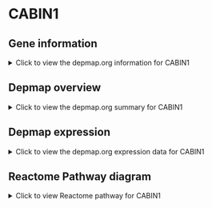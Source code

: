 <h1>CABIN1</h1>

<h2>Gene information</h2>
<details>
  <summary>Click to view the depmap.org information for CABIN1</summary>
  <iframe src="https://depmap.org/portal/gene/CABIN1?tab=about" style="border:none;width:100%;height:800px"></iframe>
</details>

<h2>Depmap overview</h2>
<details>
  <summary>Click to view the depmap.org summary for CABIN1</summary>
  <iframe src="https://depmap.org/portal/gene/CABIN1?tab=overview" style="border:none;width:100%;height:800px"></iframe>
</details>

<h2>Depmap expression</h2>
<details>
  <summary>Click to view the depmap.org expression data for CABIN1</summary>
  <iframe src="https://depmap.org/portal/gene/CABIN1?tab=characterization" style="border:none;width:100%;height:800px"></iframe>
</details>



<h2>Reactome Pathway diagram</h2>
<details>
  <summary>Click to view Reactome pathway for CABIN1</summary>
  <p>Formation of Senescence-Associated Heterochromatin Foci (SAHF)</p>
  <iframe src="https://reactome.org/PathwayBrowser/#/R-HSA-2559584" style="border:none;width:100%;height:800px"></iframe>
</details>



